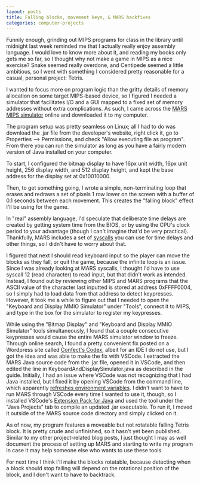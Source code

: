 ```yaml
---
layout: posts
title: Falling blocks, movement keys, & MARS hackfixes
categories: computer-projects
---
```

Funnily enough, grinding out MIPS programs for class in the library until midnight last week reminded me that I actually really enjoy assembly language. I would love to know more about it, and reading my books only gets me so far, so I thought why not make a game in MIPS as a nice exercise? Snake seemed really overdone, and Centipede seemed a little ambitious, so I went with something I considered pretty reasonable for a casual, personal project: Tetris.

I wanted to focus more on program logic than the gritty details of memory allocation on some target MIPS-based device, so I figured I needed a simulator that facilitates I/O and a GUI mapped to a fixed set of memory addresses without extra complications. As such, I came across the <a href="https://www.softpedia.com/get/Programming/Coding-languages-Compilers/Vollmar-MARS.shtml" target="_blank">MARS MIPS simulator</a> online and downloaded it to my computer.

The program setup was pretty seamless on Linux; all I had to do was download the .jar file from the developer's website, right click it, go to Properties --> Permissions, and check "Allow executing file as program". From there you can run the simulator as long as you have a fairly modern version of Java installed on your computer.

To start, I configured the bitmap display to have 16px unit width, 16px unit height, 256 display width, and 512 display height, and kept the base address for the display set at 0x10010000.

Then, to get something going, I wrote a simple, non-terminating loop that erases and redraws a set of pixels 1 row lower on the screen with a buffer of 0.1 seconds between each movement. This creates the "falling block" effect I'll be using for the game.

In "real" assembly language, I'd speculate that deliberate time delays are created by getting system time from the BIOS, or by using the CPU's clock period to your advantage (though I can't imagine that'd be very practical). Thankfully, MARS includes a set of <a href="https://web.archive.org/web/20240913140616/https://courses.missouristate.edu/kenvollmar/mars/help/syscallhelp.html" target="_blank">syscalls</a> you can use for time delays and other things, so I didn't have to worry about that.

I figured that next I should read keyboard input so the player can move the blocks as they fall, or quit the game, because the infinite loop is an issue. Since I was already looking at MARS syscalls, I thought I'd have to use syscall 12 (read character) to read input, but that didn't work as intended. Instead, I found out by reviewing other MIPS and MARS programs that the ASCII value of the character last inputted is stored at address 0xFFFF0004, so I simply had to load data from that address to detect keypresses. However, it took me a while to figure out that I needed to open the "Keyboard and Display MMIO Simulator" under "Tools", connect it to MIPS, and type in the box for the simulator to register my keypresses.

While using the "Bitmap Display" and "Keyboard and Display MMIO Simulator" tools simultaneously, I found that a couple consecutive keypresses would cause the entire MARS simulator window to freeze. Through online search, I found a pretty convenient fix posted on a Wordpress site called <a href="https://web.archive.org/web/20221219133552/https://dtconfect.wordpress.com/2013/02/09/mars-mips-simulator-lockup-hackfix" target="_blank">Confect's Codex</a>, albeit for an IDE I do not use, but I got the idea and was able to make the fix with VSCode. I extracted the MARS Java source code from the .jar file, opened it in VSCode, and then edited the line in KeyboardAndDisplaySimulator.java as described in the guide. Initially, I had an issue where VSCode was not recognizing that I had Java installed, but I fixed it by opening VSCode from the command line, which apparently <a href="https://stackoverflow.com/questions/54653343/vs-code-refresh-integrated-terminal-environment-variables-without-restart-logout" target="_blank">refreshes environment variables</a>. I didn't want to have to run MARS through VSCode every time I wanted to use it, though, so I installed VSCode's <a href="https://marketplace.visualstudio.com/items?itemName=vscjava.vscode-java-pack" target="_blank">Extension Pack for Java</a> and used the tool under the "Java Projects" tab to compile an updated .jar executable. To run it, I moved it outside of the MARS source code directory and simply clicked on it.

As of now, my program features a moveable but not rotatable falling Tetris block. It is pretty crude and unfinished, so it hasn't yet been published. Similar to my other project-related blog posts, I just thought I may as well document the process of setting up MARS and starting to write my program in case it may help someone else who wants to use these tools.

For next time I think I'll make the blocks rotatable, because detecting when a block should stop falling will depend on the rotational position of the block, and I don't want to have to backtrack.